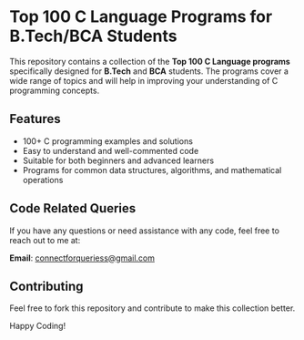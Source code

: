 # Top 100 C Language Programs for B.Tech/BCA Students

This repository contains a collection of the **Top 100 C Language programs** specifically designed for **B.Tech** and **BCA** students. The programs cover a wide range of topics and will help in improving your understanding of C programming concepts.

## Features
- 100+ C programming examples and solutions
- Easy to understand and well-commented code
- Suitable for both beginners and advanced learners
- Programs for common data structures, algorithms, and mathematical operations

## Code Related Queries
If you have any questions or need assistance with any code, feel free to reach out to me at:

**Email**: [connectforqueriess@gmail.com](mailto:connectforqueriess@gmail.com)

## Contributing
Feel free to fork this repository and contribute to make this collection better.

Happy Coding!
